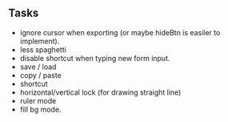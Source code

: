 ## Tasks
- ignore cursor when exporting (or maybe hideBtn is easiler to implement).
- less spaghetti
- disable shortcut when typing new form input.
- save / load
- copy / paste
- shortcut
- horizontal/vertical lock (for drawing straight line)
- ruler mode
- fill bg mode.